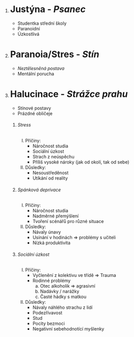 <ol>
	<li><h1>Justýna - <i>Psanec</i></h1>
		<ul>
			<li>Studentka střední školy
			<li>Paranoidní
			<li>Úzkostlivá
		</ul>
	<li><h1>Paranoia/Stres - <i>Stín</i></h1>
		<ul>
			<li><i>Neztělesněná postava</i>
			<li>Mentální porucha
		</ul>
	<li><h1 id="center">Halucinace - <i>Strážce prahu</i></h1>
		<ul>
			<li>Stínové postavy
			<li>Prázdné obličeje
		</ul>
		<ol>
			<li><h6>Stress</h6>
				<ol>
					<li type="I">Příčiny:
					<ul>
						<li>Náročnost studia
						<li>Sociální úzkost
						<li>Strach z neúspěchu
						<li>Příliš vysoké nároky (jak od okolí, tak od sebe)
					</ul>
					<li type="I">Důsledky:
					<ul>
						<li>Nesoustředěnost
						<li>Utíkání od reality
					</ul>
				</ol>
			<li><h6>Spánková deprivace</h6>
				<ol>
					<li type="I">Příčiny:
					<ul>
						<li>Náročnost studia
						<li>Nadměrné přemýšlení
						<li>Tvoření  scénářů pro různé situace
					</ul>
					<li type="I">Důsledky:
					<ul>
						<li>Návaly únavy
						<li>Usínání v hodinách &rArr; problémy s učiteli
						<li>Nízká produktivita
					</ul>
				</ol>
			<li><h6>Sociální úzkost</h6>
				<ol>
					<li type="I">Příčiny:
					<ul>
						<li>Vyčlenění z kolektivu ve třídě &rArr; Trauma
						<li>Rodinné problémy 
							<ol>
								<li type="a">Otec alkoholik &rArr; agrasivní
								<li type="a">Nadávky / narážky
								<li type="a">Časté hádky s matkou
							</ol>
					</ul>
					<li type="I">Důsledky:
					<ul>
						<li>Návaly náhlého strachu z lidí
						<li>Podezřívavost
						<li>Stud
						<li>Pocity bezmoci
						<li>Negativní sebehodnotící myšlenky
					</ul>
				</ol>
		</ol>
		
<ol>